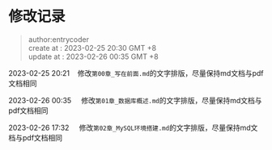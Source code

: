 # 修改记录

> author:entrycoder  
> create at : 2023-02-25    20:30 GMT +8  
> update at : 2023-02-26    00:35 GMT +8  


2023-02-25 20:21    修改`第00章_写在前面.md`的文字排版，尽量保持md文档与pdf文档相同

2023-02-26 00:35     修改`第01章_数据库概述.md`的文字排版，尽量保持md文档与pdf文档相同

2023-02-26 17:32     修改`第02章_MySQL环境搭建.md`的文字排版，尽量保持md文档与pdf文档相同

